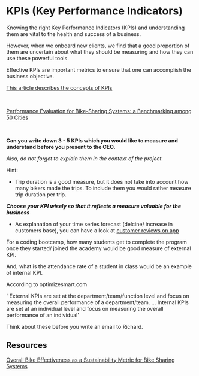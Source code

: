# KPIs (Key Performance Indicators)

Knowing the right Key Performance Indicators (KPIs) and understanding them are vital to the health and success of
a business.


However, when we onboard new clients, we find that a good proportion of them are uncertain about what they should be measuring and how they can use these powerful tools.  

Effective KPIs are important metrics to ensure that one can accomplish the business objective.

[This article describes the concepts of KPIs](https://www.klipfolio.com/resources/articles/what-is-a-key-performance-indicator)


<br>

[Performance Evaluation for Bike-Sharing Systems: a Benchmarking among 50 Cities](https://ecf.com/sites/ecf.com/files/67_29AM1-1-1216-Pedro%20Pimentel%20de%20Vassimon.pdf)

<br>

**Can you write down 3 - 5 KPIs which you would like to measure and understand before you present to the CEO.**

*Also, do not forget to explain them in the context of the project.*

Hint:
* Trip duration is a good measure, but it does not take into account how many bikers made the trips. To include them you would rather measure trip duration per trip. 

***Choose your KPI wisely so that it reflects a measure valuable for the business***

* As explanation of your time series forecast (delcine/ increase in customers base), you can have a look at [customer reviews on app](https://play.google.com/store/apps/details?id=com.motivateco.capitalbikeshare&hl=en&gl=US&showAllReviews=true)

For a coding bootcamp, how many students get to complete the program once they started/ joined the academy would be good measure of external KPI.

And, what is the attendance rate of a student in class would be an example of internal KPI.

According to optimizesmart.com

' External KPIs are set at the department/team/function level and focus on measuring the overall performance of a department/team. ... Internal KPIs are set at an individual level and focus on measuring the overall performance of an individual'

Think about these before you write an email to Richard.






## Resources

[Overall Bike Effectiveness as a Sustainability Metric
for Bike Sharing Systems](https://www.mdpi.com/2071-1050/9/11/2070/pdf)
